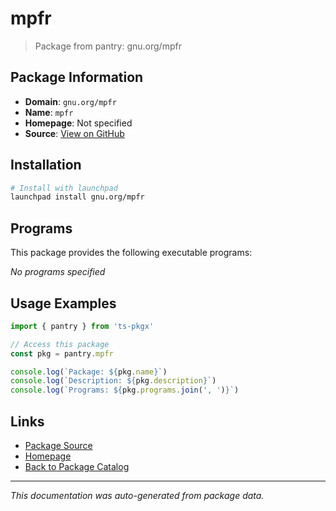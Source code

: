 # mpfr

> Package from pantry: gnu.org/mpfr

## Package Information

- **Domain**: `gnu.org/mpfr`
- **Name**: `mpfr`
- **Homepage**: Not specified
- **Source**: [View on GitHub](https://github.com/pkgxdev/pantry/tree/main/projects/gnu.org/mpfr/package.yml)

## Installation

```bash
# Install with launchpad
launchpad install gnu.org/mpfr
```

## Programs

This package provides the following executable programs:

*No programs specified*

## Usage Examples

```typescript
import { pantry } from 'ts-pkgx'

// Access this package
const pkg = pantry.mpfr

console.log(`Package: ${pkg.name}`)
console.log(`Description: ${pkg.description}`)
console.log(`Programs: ${pkg.programs.join(', ')}`)
```

## Links

- [Package Source](https://github.com/pkgxdev/pantry/tree/main/projects/gnu.org/mpfr/package.yml)
- [Homepage](#)
- [Back to Package Catalog](../../../package-catalog.md)

---

*This documentation was auto-generated from package data.*

